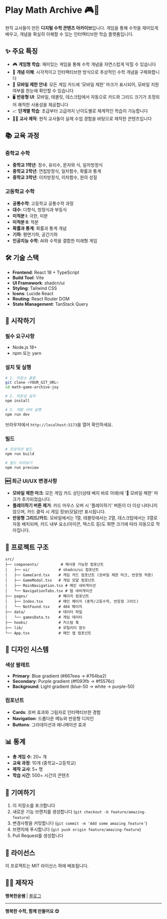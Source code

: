 # Play Math Archive 🎮📐

현직 교사들이 만든 **디지털 수학 콘텐츠 아카이브**입니다. 게임을 통해 수학을 재미있게 배우고, 개념을 확실히 이해할 수 있는 인터랙티브한 학습 플랫폼입니다.

## ✨ 주요 특징

- 🎮 **게임형 학습**: 재미있는 게임을 통해 수학 개념을 자연스럽게 익힐 수 있습니다
- 🧠 **개념 이해**: 시각적이고 인터랙티브한 방식으로 추상적인 수학 개념을 구체화합니다
- 📱 **모바일 제한 안내**: 모든 게임 카드에 '모바일 제한' 마크가 표시되어, 모바일 지원 여부를 한눈에 확인할 수 있습니다
- 🖥️ **반응형 UI**: 모바일, 태블릿, 데스크탑에서 자동으로 카드와 그리드 크기가 조정되어 쾌적한 사용성을 제공합니다
- 📈 **단계별 학습**: 초급부터 고급까지 난이도별로 체계적인 학습이 가능합니다
- 👨‍🏫 **교사 제작**: 현직 교사들이 실제 수업 경험을 바탕으로 제작한 콘텐츠입니다

## 📚 교육 과정

### 중학교 수학
- **중학교 1학년**: 정수, 유리수, 문자와 식, 일차방정식
- **중학교 2학년**: 연립방정식, 일차함수, 확률과 통계
- **중학교 3학년**: 이차방정식, 이차함수, 원의 성질

### 고등학교 수학
- **공통수학**: 고등학교 공통수학 과정
- **대수**: 다항식, 방정식과 부등식
- **미적분 I**: 극한, 미분
- **미적분 II**: 적분
- **확률과 통계**: 확률과 통계 개념
- **기하**: 평면기하, 공간기하
- **인공지능 수학**: AI와 수학을 결합한 미래형 게임

## 🛠️ 기술 스택

- **Frontend**: React 18 + TypeScript
- **Build Tool**: Vite
- **UI Framework**: shadcn/ui
- **Styling**: Tailwind CSS
- **Icons**: Lucide React
- **Routing**: React Router DOM
- **State Management**: TanStack Query

## 🚀 시작하기

### 필수 요구사항
- Node.js 18+ 
- npm 또는 yarn

### 설치 및 실행

```bash
# 1. 저장소 클론
git clone <YOUR_GIT_URL>
cd math-game-archive-joy

# 2. 의존성 설치
npm install

# 3. 개발 서버 실행
npm run dev
```

브라우저에서 `http://localhost:5173`을 열어 확인하세요.

### 빌드

```bash
# 프로덕션 빌드
npm run build

# 빌드 미리보기
npm run preview
```

### 🆕 최근 UI/UX 변경사항

- **모바일 제한 마크**: 모든 게임 카드 상단(상태 배지 바로 아래)에 '📱 모바일 제한' 마크가 추가되었습니다.
- **플레이하기 버튼 제거**: 카드 마우스 오버 시 '플레이하기' 버튼이 더 이상 나타나지 않으며, 카드 클릭 시 게임 정보(모달)만 표시됩니다.
- **반응형 그리드/카드**: 모바일에서는 1열, 태블릿에서는 2열, 데스크탑에서는 3열로 자동 배치되며, 카드 내부 요소(아이콘, 텍스트 등)도 화면 크기에 따라 자동으로 작아집니다.

## 📁 프로젝트 구조

```
src/
├── components/          # 재사용 가능한 컴포넌트
│   ├── ui/             # shadcn/ui 컴포넌트
│   ├── GameCard.tsx    # 게임 카드 컴포넌트 (모바일 제한 마크, 반응형 적용)
│   ├── GameModal.tsx   # 게임 모달 컴포넌트
│   ├── MainNavigation.tsx # 메인 네비게이션
│   └── NavigationTabs.tsx # 탭 네비게이션
├── pages/              # 페이지 컴포넌트
│   ├── Index.tsx       # 메인 페이지 (중학/고등수학, 반응형 그리드)
│   └── NotFound.tsx    # 404 페이지
├── data/               # 데이터 파일
│   └── gamesData.ts    # 게임 데이터
├── hooks/              # 커스텀 훅
├── lib/                # 유틸리티 함수
└── App.tsx             # 메인 앱 컴포넌트
```

## 🎨 디자인 시스템

### 색상 팔레트
- **Primary**: Blue gradient (#667eea → #764ba2)
- **Secondary**: Purple gradient (#f093fb → #f5576c)
- **Background**: Light gradient (blue-50 → white → purple-50)

### 컴포넌트
- **Cards**: 호버 효과와 그림자로 인터랙티브한 경험
- **Navigation**: 드롭다운 메뉴와 반응형 디자인
- **Buttons**: 그라데이션과 애니메이션 효과

## 📊 통계

- **총 게임 수**: 20+ 개
- **교육 과정**: 10개 (중학교~고등학교)
- **제작 교사**: 5+ 명
- **학습 시간**: 500+ 시간의 콘텐츠

## 🤝 기여하기

1. 이 저장소를 포크합니다
2. 새로운 기능 브랜치를 생성합니다 (`git checkout -b feature/amazing-feature`)
3. 변경사항을 커밋합니다 (`git commit -m 'Add some amazing feature'`)
4. 브랜치에 푸시합니다 (`git push origin feature/amazing-feature`)
5. Pull Request를 생성합니다

## 📝 라이선스

이 프로젝트는 MIT 라이선스 하에 배포됩니다.

## 👨‍🏫 제작자

**행복한윤쌤** | [블로그](https://blog.naver.com/happy_yoonssam)

---

**행복한 수학, 함께 만들어요 😊**
